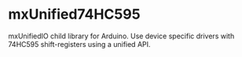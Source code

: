 # mxUnified74HC595
mxUnifiedIO child library for Arduino. Use device specific drivers with 74HC595 shift-registers using a unified API.
